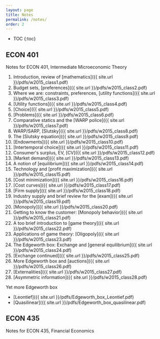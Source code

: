 ```yaml
---
layout: page
title: Notes
permalink: /notes/
order: 2
---
```

<!-- You can add formatting to the TOC -->
<!-- See: http://stackoverflow.com/questions/9602936/how-to-create-a-table-of-contents-to-jekyll-blog-post -->
* TOC
{:toc}

## ECON 401
Notes for ECON 401, Intermediate Microeconomic Theory

1. Introduction, review of [mathematics]({{ site.url }}/pdfs/w2015_class1.pdf)
2. Budget sets, [preferences]({{ site.url }}/pdfs/w2015_class2.pdf)
3. Where we are: constraints, preferences, [utility functions]({{ site.url }}/pdfs/w2015_class3.pdf)
4. [Utility functions]({{ site.url }}/pdfs/w2015_class4.pdf)
5. [Choice]({{ site.url }}/pdfs/w2015_class5.pdf)
6. [Problems]({{ site.url }}/pdfs/w2015_class6.pdf)
7. Comparative statics and the [WARP police]({{ site.url }}/pdfs/w2015_class7.pdf)
8. WARP/SARP, [Slutsky]({{ site.url }}/pdfs/w2015_class8.pdf)
9. The [Slutsky equation]({{ site.url }}/pdfs/w2015_class9.pdf)
10. [Endowments]({{ site.url }}/pdfs/w2015_class10.pdf)
11. [Intertemporal choice]({{ site.url }}/pdfs/w2015_class11.pdf)
12. Consumer's surplus, EV, [CV]({{ site.url }}/pdfs/w2015_class12.pdf)
13. [Market demand]({{ site.url }}/pdfs/w2015_class13.pdf)
14. A notion of [equilibrium]({{ site.url }}/pdfs/w2015_class14.pdf)
15. Technology and [profit maximization]({{ site.url }}/pdfs/w2015_class15.pdf)
16. [Cost minimization]({{ site.url }}/pdfs/w2015_class16.pdf)
17. [Cost curves]({{ site.url }}/pdfs/w2015_class17.pdf)
18. [Firm supply]({{ site.url }}/pdfs/w2015_class18.pdf)
19. Industry supply and brief review for the [exam]({{ site.url }}/pdfs/w2015_class19.pdf)
20. [Monopoly]({{ site.url }}/pdfs/w2015_class20.pdf)
21. Getting to know the customer: [Monopoly behavior]({{ site.url }}/pdfs/w2015_class21.pdf)
22. A too brief introduction to [game theory]({{ site.url }}/pdfs/w2015_class22.pdf)
23. Applications of game theory: [Oligopoly]({{ site.url }}/pdfs/w2015_class23.pdf)
24. The Edgeworth box: Exchange and [general equilibrium]({{ site.url }}/pdfs/w2015_class24.pdf)
25. [Exchange continued]({{ site.url }}/pdfs/w2015_class25.pdf)
26. More Edgeworth box and [auctions]({{ site.url }}/pdfs/w2015_class26.pdf)
27. [Externalities]({{ site.url }}/pdfs/w2015_class27.pdf)
28. [Asymmetric information]({{ site.url }}/pdfs/w2015_class28.pdf)

Yet more Edgeworth box
* [Leontief]({{ site.url }}/pdfs/Edgeworth_box_Leontief.pdf)
* [Quasilinear]({{ site.url }}/pdfs/Edgeworth_box_quasilinear.pdf)

## ECON 435
Notes for ECON 435, Financial Economics
